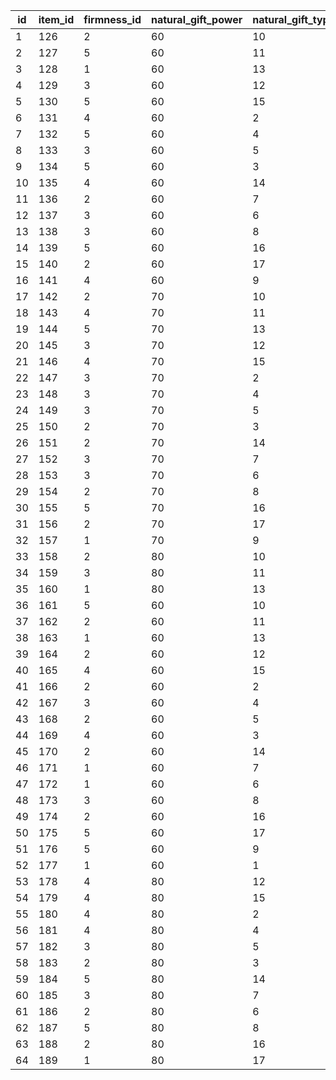 | id | item_id | firmness_id | natural_gift_power | natural_gift_type_id | size | max_harvest | growth_time | soil_dryness | smoothness |
|----|---------|-------------|--------------------|----------------------|------|-------------|-------------|--------------|------------|
| 1  | 126     | 2           | 60                 | 10                   | 20   | 5           | 3           | 15           | 25         |
| 2  | 127     | 5           | 60                 | 11                   | 80   | 5           | 3           | 15           | 25         |
| 3  | 128     | 1           | 60                 | 13                   | 40   | 5           | 3           | 15           | 25         |
| 4  | 129     | 3           | 60                 | 12                   | 32   | 5           | 3           | 15           | 25         |
| 5  | 130     | 5           | 60                 | 15                   | 50   | 5           | 3           | 15           | 25         |
| 6  | 131     | 4           | 60                 | 2                    | 28   | 5           | 4           | 15           | 20         |
| 7  | 132     | 5           | 60                 | 4                    | 35   | 5           | 4           | 15           | 20         |
| 8  | 133     | 3           | 60                 | 5                    | 47   | 5           | 4           | 15           | 20         |
| 9  | 134     | 5           | 60                 | 3                    | 34   | 5           | 12          | 8            | 20         |
| 10 | 135     | 4           | 60                 | 14                   | 95   | 5           | 8           | 7            | 20         |
| 11 | 136     | 2           | 60                 | 7                    | 100  | 5           | 5           | 10           | 25         |
| 12 | 137     | 3           | 60                 | 6                    | 115  | 5           | 5           | 10           | 25         |
| 13 | 138     | 3           | 60                 | 8                    | 126  | 5           | 5           | 10           | 25         |
| 14 | 139     | 5           | 60                 | 16                   | 64   | 5           | 5           | 10           | 25         |
| 15 | 140     | 2           | 60                 | 17                   | 223  | 5           | 5           | 10           | 25         |
| 16 | 141     | 4           | 60                 | 9                    | 120  | 10          | 2           | 35           | 20         |
| 17 | 142     | 2           | 70                 | 10                   | 108  | 10          | 2           | 35           | 20         |
| 18 | 143     | 4           | 70                 | 11                   | 77   | 10          | 2           | 35           | 20         |
| 19 | 144     | 5           | 70                 | 13                   | 74   | 10          | 2           | 35           | 20         |
| 20 | 145     | 3           | 70                 | 12                   | 80   | 10          | 2           | 35           | 20         |
| 21 | 146     | 4           | 70                 | 15                   | 135  | 5           | 8           | 8            | 20         |
| 22 | 147     | 3           | 70                 | 2                    | 150  | 5           | 8           | 8            | 20         |
| 23 | 148     | 3           | 70                 | 4                    | 110  | 5           | 8           | 8            | 20         |
| 24 | 149     | 3           | 70                 | 5                    | 162  | 5           | 8           | 8            | 20         |
| 25 | 150     | 2           | 70                 | 3                    | 149  | 5           | 8           | 8            | 20         |
| 26 | 151     | 2           | 70                 | 14                   | 200  | 5           | 8           | 8            | 30         |
| 27 | 152     | 3           | 70                 | 7                    | 75   | 10          | 6           | 10           | 30         |
| 28 | 153     | 3           | 70                 | 6                    | 140  | 10          | 6           | 10           | 30         |
| 29 | 154     | 2           | 70                 | 8                    | 226  | 10          | 6           | 10           | 30         |
| 30 | 155     | 5           | 70                 | 16                   | 285  | 10          | 6           | 10           | 30         |
| 31 | 156     | 2           | 70                 | 17                   | 133  | 15          | 15          | 8            | 35         |
| 32 | 157     | 1           | 70                 | 9                    | 244  | 15          | 15          | 8            | 35         |
| 33 | 158     | 2           | 80                 | 10                   | 250  | 15          | 15          | 8            | 35         |
| 34 | 159     | 3           | 80                 | 11                   | 280  | 15          | 15          | 8            | 35         |
| 35 | 160     | 1           | 80                 | 13                   | 300  | 15          | 15          | 8            | 35         |
| 36 | 161     | 5           | 60                 | 10                   | 90   | 5           | 18          | 6            | 30         |
| 37 | 162     | 2           | 60                 | 11                   | 33   | 5           | 18          | 6            | 30         |
| 38 | 163     | 1           | 60                 | 13                   | 250  | 5           | 18          | 6            | 30         |
| 39 | 164     | 2           | 60                 | 12                   | 156  | 5           | 18          | 6            | 30         |
| 40 | 165     | 4           | 60                 | 15                   | 135  | 5           | 18          | 6            | 30         |
| 41 | 166     | 2           | 60                 | 2                    | 77   | 5           | 18          | 6            | 30         |
| 42 | 167     | 3           | 60                 | 4                    | 90   | 5           | 18          | 6            | 30         |
| 43 | 168     | 2           | 60                 | 5                    | 42   | 5           | 18          | 6            | 30         |
| 44 | 169     | 4           | 60                 | 3                    | 278  | 5           | 18          | 6            | 30         |
| 45 | 170     | 2           | 60                 | 14                   | 252  | 5           | 18          | 6            | 30         |
| 46 | 171     | 1           | 60                 | 7                    | 42   | 5           | 18          | 6            | 35         |
| 47 | 172     | 1           | 60                 | 6                    | 28   | 5           | 18          | 6            | 35         |
| 48 | 173     | 3           | 60                 | 8                    | 144  | 5           | 18          | 6            | 35         |
| 49 | 174     | 2           | 60                 | 16                   | 23   | 5           | 18          | 6            | 35         |
| 50 | 175     | 5           | 60                 | 17                   | 39   | 5           | 18          | 6            | 35         |
| 51 | 176     | 5           | 60                 | 9                    | 265  | 5           | 18          | 6            | 35         |
| 52 | 177     | 1           | 60                 | 1                    | 34   | 5           | 18          | 6            | 35         |
| 53 | 178     | 4           | 80                 | 12                   | 111  | 5           | 24          | 4            | 40         |
| 54 | 179     | 4           | 80                 | 15                   | 33   | 5           | 24          | 4            | 40         |
| 55 | 180     | 4           | 80                 | 2                    | 95   | 5           | 24          | 4            | 40         |
| 56 | 181     | 4           | 80                 | 4                    | 237  | 5           | 24          | 4            | 40         |
| 57 | 182     | 3           | 80                 | 5                    | 75   | 5           | 24          | 4            | 40         |
| 58 | 183     | 2           | 80                 | 3                    | 97   | 5           | 24          | 4            | 50         |
| 59 | 184     | 5           | 80                 | 14                   | 153  | 5           | 24          | 4            | 50         |
| 60 | 185     | 3           | 80                 | 7                    | 155  | 5           | 24          | 7            | 60         |
| 61 | 186     | 2           | 80                 | 6                    | 41   | 5           | 24          | 7            | 60         |
| 62 | 187     | 5           | 80                 | 8                    | 267  | 5           | 24          | 7            | 60         |
| 63 | 188     | 2           | 80                 | 16                   | 33   | 5           | 24          | 7            | 60         |
| 64 | 189     | 1           | 80                 | 17                   | 52   | 5           | 24          | 7            | 60         |
